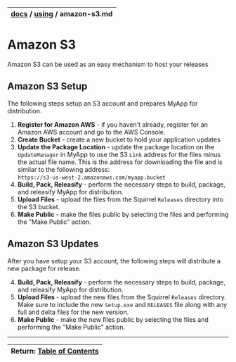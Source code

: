 | [docs](..)  / [using](.) / amazon-s3.md
|:---|

# Amazon S3

Amazon S3 can be used as an easy mechanism to host your releases

## Amazon S3 Setup

The following steps setup an S3 account and prepares MyApp for distribution.

1. **Register for Amazon AWS** - if you haven't already, register for an Amazon AWS account and go to the AWS Console.
2. **Create Bucket** - create a new bucket to hold your application updates
3. **Update the Package Location** - update the package location on the `UpdateManager` in MyApp to use the S3 `Link` address for the files minus the actual file name. This is the address for downloading the file and is similar to the following address:  
    `https://s3-us-west-2.amazonaws.com/myapp.bucket`
4. **Build, Pack, Releasify** - perform the necessary steps to build, package, and releasify MyApp for distribution.
3. **Upload Files** - upload the files from the Squirrel `Releases` directory into the S3 bucket.
4. **Make Public** - make the files public by selecting the files and performing the "Make Public" action.

## Amazon S3 Updates

After you have setup your S3 account, the following steps will distribute a new package for release.

4. **Build, Pack, Releasify** - perform the necessary steps to build, package, and releasify MyApp for distribution.
3. **Upload Files** - upload the new files from the Squirrel `Releases` directory. Make sure to include the new `Setup.exe` and `RELEASES` file along with any full and delta files for the new version.
4. **Make Public** - make the new files public by selecting the files and performing the "Make Public" action.


---
| Return: [Table of Contents](../readme.md) |
|----|



